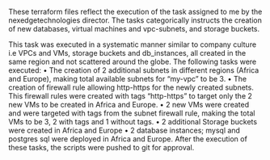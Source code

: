 These terraform files reflect the execution of the task assigned to me by the nexedgetechnologies director. The tasks categorically instructs the creation of new databases, virtual machines and vpc-subnets, and storage buckets.

This task was executed in a systematic manner similar to company culture i.e VPCs and VMs, storage buckets and db_instances, all created in the same region and not scattered around the globe.
The following tasks were executed:
•	The creation of 2 additional subnets in different regions (Africa and Europe), making total available subnets for “my-vpc” to be 3.
•	The creation of firewall rule allowing http-https for the newly created subnets. This firewall rules were created with tags “http-https” to target only the 2 new VMs to be created in Africa and Europe. 
•	2 new VMs were created and were targeted with tags from the subnet firewall rule, making the total VMs to be 3, 2 with tags and 1 without tags.
•	2 additional Storage buckets were created in Africa and Europe
•	2 database instances; mysql and postgres sql were deployed in Africa and Europe.
After the execution of these tasks, the scripts were pushed to git for approval.

